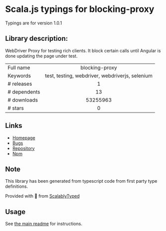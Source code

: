 
# Scala.js typings for blocking-proxy

Typings are for version 1.0.1

## Library description:
WebDriver Proxy for testing rich clients. It block certain calls until Angular is done updating the page under test.

|                    |                 |
| ------------------ | :-------------: |
| Full name          | blocking-proxy |
| Keywords           | test, testing, webdriver, webdriverjs, selenium |
| # releases         | 1 |
| # dependents       | 13 |
| # downloads        | 53255963 |
| # stars            | 0 |

## Links
- [Homepage](https://github.com/angular/blocking-proxy)
- [Bugs](https://github.com/angular/jasminewd/issues)
- [Repository](https://github.com/angular/jasminewd)
- [Npm](https://www.npmjs.com/package/blocking-proxy)
    


## Note
This library has been generated from typescript code from first party type definitions.

Provided with :purple_heart: from [ScalablyTyped](https://github.com/oyvindberg/ScalablyTyped)

## Usage
See [the main readme](../../readme.md) for instructions.


